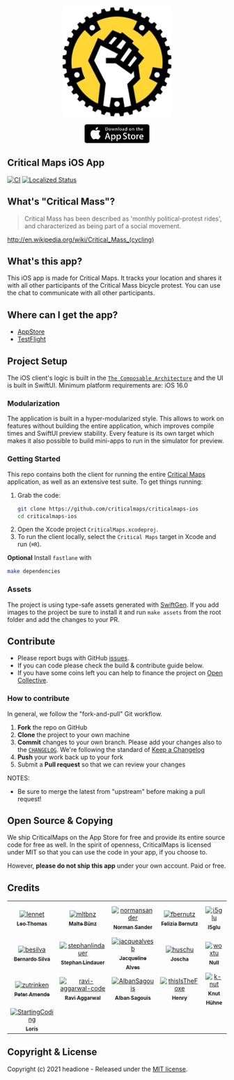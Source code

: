 <p align="center"><a href="https://itunes.apple.com/app/critical-maps/id918669647"><img src="_images/Icon.svg" width="250" /></a></p>

<p align="center"><a href="https://itunes.apple.com/app/critical-maps/id918669647"><img src="_images/appstore-badge.png" width="150" /></a></p>

## Critical Maps iOS App

[![CI](https://github.com/criticalmaps/criticalmaps-ios/actions/workflows/tests.yml/badge.svg)](https://github.com/criticalmaps/criticalmaps-ios/actions/workflows/tests.yml)
<a title="Crowdin" target="_blank" href="https://crowdin.com/project/critical-maps">
	<img src="https://badges.crowdin.net/critical-maps/localized.svg" alt="Localized Status" />
</a>

## What's "Critical Mass"?

> Critical Mass has been described as 'monthly political-protest rides', and characterized as being part of a social movement.

http://en.wikipedia.org/wiki/Critical_Mass_(cycling)

## What's this app?

This iOS app is made for Critical Maps. It tracks your location and shares it with all other participants of the Critical Mass bicycle protest. You can use the chat to communicate with all other participants.

## Where can I get the app?

- [AppStore](https://apps.apple.com/de/app/critical-maps/id918669647)
- [TestFlight](https://testflight.apple.com/join/nyGeQVxk)

## Project Setup

The iOS client's logic is built in the [`The Composable Architecture`](https://github.com/pointfreeco/swift-composable-architecture) and the UI is built in SwiftUI.
Minimum platform requirements are: iOS 16.0

### Modularization

The application is built in a hyper-modularized style. This allows to work on features without building the entire application, which improves compile times and SwiftUI preview stability. Every feature is its own target which makes it also possible to build mini-apps to run in the simulator for preview.

### Getting Started

This repo contains both the client for running the entire [Critical Maps](https://itunes.apple.com/app/critical-maps/id918669647) application, as well as an extensive test suite. To get things running:

1. Grab the code:
    ```sh
    git clone https://github.com/criticalmaps/criticalmaps-ios
    cd criticalmaps-ios
    ```
2. Open the Xcode project `CriticalMaps.xcodeproj`.
3. To run the client locally, select the `Critical Maps` target in Xcode and run (`⌘R`).

__Optional__
Install `fastlane` with
```sh
make dependencies
```

### Assets

The project is using type-safe assets generated with [SwiftGen](https://github.com/SwiftGen/SwiftGen).
If you add images to the project be sure to install it and run `make assets` from the root folder and add the changes to your PR.


## Contribute

- Please report bugs with GitHub [issues](https://github.com/CriticalMaps/criticalmaps-ios/issues).
- If you can code please check the build & contribute guide below.
- If you have some coins left you can help to finance the project on [Open Collective](https://opencollective.com/criticalmaps).

### How to contribute

In general, we follow the "fork-and-pull" Git workflow.

1.  **Fork** the repo on GitHub
2.  **Clone** the project to your own machine
3.  **Commit** changes to your own branch. Please add your changes also to the [`CHANGELOG`](CHANGELOG.md). We're following the standard of [Keep a Changelog](https://keepachangelog.com/en/1.0.0/)
4.  **Push** your work back up to your fork
5.  Submit a **Pull request** so that we can review your changes

NOTES: 
- Be sure to merge the latest from "upstream" before making a pull request!

## Open Source & Copying

We ship CriticalMaps on the App Store for free and provide its entire source code for free as well. In the spirit of openness, CriticalMaps is licensed under MIT so that you can use the code in your app, if you choose to.

However, **please do not ship this app** under your own account. Paid or free.

## Credits

<!-- readme: contributors -start -->
<table>
	<tbody>
		<tr>
            <td align="center">
                <a href="https://github.com/lennet">
                    <img src="https://avatars.githubusercontent.com/u/7677738?v=4" width="100;" alt="lennet"/>
                    <br />
                    <sub><b>Leo Thomas</b></sub>
                </a>
            </td>
            <td align="center">
                <a href="https://github.com/mltbnz">
                    <img src="https://avatars.githubusercontent.com/u/14075359?v=4" width="100;" alt="mltbnz"/>
                    <br />
                    <sub><b>Malte Bünz</b></sub>
                </a>
            </td>
            <td align="center">
                <a href="https://github.com/normansander">
                    <img src="https://avatars.githubusercontent.com/u/1220469?v=4" width="100;" alt="normansander"/>
                    <br />
                    <sub><b>Norman Sander</b></sub>
                </a>
            </td>
            <td align="center">
                <a href="https://github.com/fbernutz">
                    <img src="https://avatars.githubusercontent.com/u/26111180?v=4" width="100;" alt="fbernutz"/>
                    <br />
                    <sub><b>Felizia Bernutz</b></sub>
                </a>
            </td>
            <td align="center">
                <a href="https://github.com/i5glu">
                    <img src="https://avatars.githubusercontent.com/u/9765299?v=4" width="100;" alt="i5glu"/>
                    <br />
                    <sub><b>I5glu</b></sub>
                </a>
            </td>
            <td align="center">
                <a href="https://github.com/maxxx777">
                    <img src="https://avatars.githubusercontent.com/u/2142832?v=4" width="100;" alt="maxxx777"/>
                    <br />
                    <sub><b>Maxim Tsvetkov</b></sub>
                </a>
            </td>
		</tr>
		<tr>
            <td align="center">
                <a href="https://github.com/besilva">
                    <img src="https://avatars.githubusercontent.com/u/20118834?v=4" width="100;" alt="besilva"/>
                    <br />
                    <sub><b>Bernardo Silva</b></sub>
                </a>
            </td>
            <td align="center">
                <a href="https://github.com/stephanlindauer">
                    <img src="https://avatars.githubusercontent.com/u/1323145?v=4" width="100;" alt="stephanlindauer"/>
                    <br />
                    <sub><b>Stephan Lindauer</b></sub>
                </a>
            </td>
            <td align="center">
                <a href="https://github.com/jacquealvesb">
                    <img src="https://avatars.githubusercontent.com/u/86978515?v=4" width="100;" alt="jacquealvesb"/>
                    <br />
                    <sub><b>Jacqueline Alves</b></sub>
                </a>
            </td>
            <td align="center">
                <a href="https://github.com/huschu">
                    <img src="https://avatars.githubusercontent.com/u/879754?v=4" width="100;" alt="huschu"/>
                    <br />
                    <sub><b>Joscha</b></sub>
                </a>
            </td>
            <td align="center">
                <a href="https://github.com/woxtu">
                    <img src="https://avatars.githubusercontent.com/u/5673994?v=4" width="100;" alt="woxtu"/>
                    <br />
                    <sub><b>Null</b></sub>
                </a>
            </td>
            <td align="center">
                <a href="https://github.com/jkandzi">
                    <img src="https://avatars.githubusercontent.com/u/9692434?v=4" width="100;" alt="jkandzi"/>
                    <br />
                    <sub><b>Justus Kandzi</b></sub>
                </a>
            </td>
		</tr>
		<tr>
            <td align="center">
                <a href="https://github.com/zutrinken">
                    <img src="https://avatars.githubusercontent.com/u/888679?v=4" width="100;" alt="zutrinken"/>
                    <br />
                    <sub><b>Peter Amende</b></sub>
                </a>
            </td>
            <td align="center">
                <a href="https://github.com/ravi-aggarwal-code">
                    <img src="https://avatars.githubusercontent.com/u/91732598?v=4" width="100;" alt="ravi-aggarwal-code"/>
                    <br />
                    <sub><b>Ravi Aggarwal</b></sub>
                </a>
            </td>
            <td align="center">
                <a href="https://github.com/AlbanSagouis">
                    <img src="https://avatars.githubusercontent.com/u/25483578?v=4" width="100;" alt="AlbanSagouis"/>
                    <br />
                    <sub><b>Alban Sagouis</b></sub>
                </a>
            </td>
            <td align="center">
                <a href="https://github.com/thisIsTheFoxe">
                    <img src="https://avatars.githubusercontent.com/u/18512366?v=4" width="100;" alt="thisIsTheFoxe"/>
                    <br />
                    <sub><b>Henry</b></sub>
                </a>
            </td>
            <td align="center">
                <a href="https://github.com/k-nut">
                    <img src="https://avatars.githubusercontent.com/u/1096357?v=4" width="100;" alt="k-nut"/>
                    <br />
                    <sub><b>Knut Hühne</b></sub>
                </a>
            </td>
            <td align="center">
                <a href="https://github.com/wacumov">
                    <img src="https://avatars.githubusercontent.com/u/2861871?v=4" width="100;" alt="wacumov"/>
                    <br />
                    <sub><b>Mikhail Akopov</b></sub>
                </a>
            </td>
		</tr>
		<tr>
            <td align="center">
                <a href="https://github.com/StartingCoding">
                    <img src="https://avatars.githubusercontent.com/u/43170443?v=4" width="100;" alt="StartingCoding"/>
                    <br />
                    <sub><b>Loris</b></sub>
                </a>
            </td>
		</tr>
	<tbody>
</table>
<!-- readme: contributors -end -->

## Copyright & License

Copyright (c) 2021 headione - Released under the [MIT license](https://github.com/criticalmaps/criticalmaps-ios/blob/main/LICENSE).
